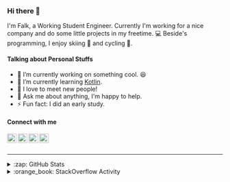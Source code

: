 ### Hi there 👋

I'm Falk, a Working Student Engineer. Currently I'm working for a nice company and do some little projects in my freetime. :computer: Beside's programming, I enjoy skiing :ski: and cycling :bicyclist:.

#### Talking about Personal Stuffs

- 🔭 I’m currently working on something cool. :laughing:
- 🌱 I’m currently learning [Kotlin][kotlin].
- 👯 I love to meet new people!
- 💬 Ask me about anything, I'm happy to help.
- ⚡ Fun fact: I did an early study.

#### Connect with me

[<img align="left" alt="LinkedIn" width="22px" src="https://cdn.jsdelivr.net/npm/simple-icons@v3/icons/linkedin.svg" />][linkedin]
[<img align="left" alt="GitHub" width="22px" src="https://cdn.jsdelivr.net/npm/simple-icons@v3/icons/github.svg" />][github]
[<img align="left" alt="GitLab" width="22px" src="https://cdn.jsdelivr.net/npm/simple-icons@v3/icons/gitlab.svg" />][gitlab]
[<img align="left" alt="Stack Overflow" width="22px" src="https://cdn.jsdelivr.net/npm/simple-icons@v3/icons/stackoverflow.svg" />][stackoverflow]

<br />
<br />

---

<details>
  <summary>:zap: GitHub Stats</summary>
  
  [![Flaxel's github stats](https://github-readme-stats.vercel.app/api?username=flaxel&include_all_commits=true)][github]
</details>

<details>
  <summary>:orange_book: StackOverflow Activity</summary>
  
  <!-- STACKOVERFLOW:START -->
- [Answer by flaxel for Check if a String contains an element from a List](https://stackoverflow.com/questions/66483367/check-if-a-string-contains-an-element-from-a-list/66483473#66483473)
- [Answer by flaxel for New parameter in one interface method but not relevant for all implementations](https://stackoverflow.com/questions/66140928/new-parameter-in-one-interface-method-but-not-relevant-for-all-implementations/66141077#66141077)
- [Answer by flaxel for Return the user input in another method from another class in Java](https://stackoverflow.com/questions/65733512/return-the-user-input-in-another-method-from-another-class-in-java/65733889#65733889)
- [Answer by flaxel for Remove files from origin after mv instead of git mv](https://stackoverflow.com/questions/65733297/remove-files-from-origin-after-mv-instead-of-git-mv/65733356#65733356)
- [Answer by flaxel for Create Pull Request from another Pull Request](https://stackoverflow.com/questions/65732360/create-pull-request-from-another-pull-request/65732842#65732842)
<!-- STACKOVERFLOW:END -->
</details>

[stackoverflow]: https://stackoverflow.com/users/10951752/flaxel
[gitlab]: https://gitlab.com/flaxel
[github]: https://github.com/flaxel
[linkedin]: https://www.linkedin.com/in/falk-p-b457211a0/
[kotlin]: https://kotlinlang.org/
